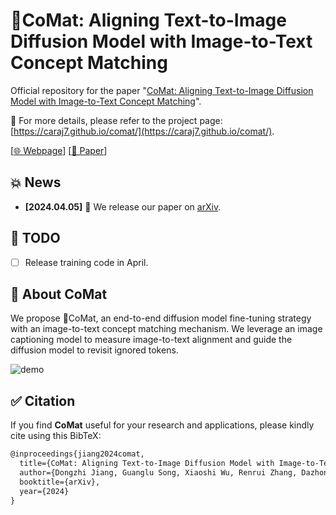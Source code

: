 # 💫CoMat: Aligning Text-to-Image Diffusion Model with Image-to-Text Concept Matching

Official repository for the paper "[CoMat: Aligning Text-to-Image Diffusion Model with Image-to-Text Concept Matching]()".

🌟 For more details, please refer to the project page: [https://caraj7.github.io/comat/](https://caraj7.github.io/comat/).

[[🌐 Webpage](https://caraj7.github.io/comat/)] [[📖 Paper]()] 


## 💥 News

- **[2024.04.05]** 🚀 We release our paper on [arXiv]().

## 📌 TODO
- [ ] Release training code in April.

## 👀 About CoMat

We propose 💫CoMat, an end-to-end diffusion model fine-tuning strategy with an image-to-text concept matching mechanism. We leverage an image captioning model to measure image-to-text alignment and guide the diffusion model to revisit ignored tokens.

![demo](fig/demo.png)

## :white_check_mark: Citation

If you find **CoMat** useful for your research and applications, please kindly cite using this BibTeX:

```latex
@inproceedings{jiang2024comat,
  title={CoMat: Aligning Text-to-Image Diffusion Model with Image-to-Text Concept Matching},
  author={Dongzhi Jiang, Guanglu Song, Xiaoshi Wu, Renrui Zhang, Dazhong Shen, Zhuofan Zong, Yu Liu, Hongsheng Li},
  booktitle={arXiv},
  year={2024}
}
```
